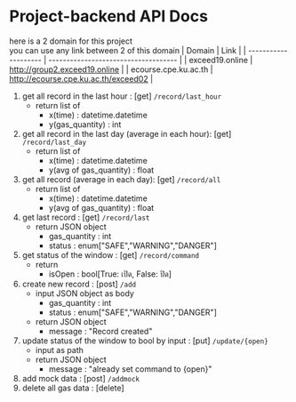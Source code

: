 # Project-backend API Docs

here is a 2 domain for this project  
you can use any link between 2 of this domain
| Domain               | Link                                 |
| -------------------- | ------------------------------------ |
| exceed19.online      | http://group2.exceed19.online        |
| ecourse.cpe.ku.ac.th | http://ecourse.cpe.ku.ac.th/exceed02 |
1. get all record in the last hour : [get] `/record/last_hour`
    - return list of
        - x(time) : datetime.datetime
        - y(gas_quantity) : int
2. get all record in the last day (average in each hour): [get] `/record/last_day`
    - return list of
        - x(time) : datetime.datetime
        - y(avg of gas_quantity) : float
3. get all record (average in each day): [get] `/record/all`
    - return list of
        - x(time) : datetime.datetime
        - y(avg of gas_quantity) : float
4. get last record : [get] `/record/last`
    - return JSON object
        - gas_quantity : int
        - status : enum["SAFE","WARNING","DANGER"]
5. get status of the window : [get] `/record/command`
    - return
        - isOpen : bool[True: เปิด, False: ปิด]
6. create new record : [post] `/add`
    - input JSON object as body
        - gas_quantity : int
        - status : enum["SAFE","WARNING","DANGER"]
    - return JSON object
        - message : "Record created"
7. update status of the window to bool by input : [put] `/update/{open}`
    - input as path
    - return JSON object
        - message : "already set command to {open}"
8. add mock data : [post] `/addmock`
9. delete all gas data : [delete]
